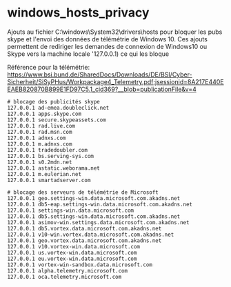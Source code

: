 # windows_hosts_privacy
Ajouts au fichier C:\windows\System32\drivers\hosts pour bloquer les pubs skype et l'envoi des données de télémétrie de Windows 10.
Ces ajouts permettent de rediriger les demandes de connexion de Windows10 ou Skype vers la machine locale '127.0.0.1) ce qui les bloque

Référence pour la télémétrie: https://www.bsi.bund.de/SharedDocs/Downloads/DE/BSI/Cyber-Sicherheit/SiSyPHus/Workpackage4_Telemetry.pdf;jsessionid=8A217E440EEAEB820870B899E1FD97C5.1_cid369?__blob=publicationFile&v=4

```
# blocage des publicités skype 
127.0.0.1 ad-emea.doubleclick.net
127.0.0.1 apps.skype.com
127.0.0.1 secure.skypeassets.com
127.0.0.1 rad.live.com
127.0.0.1 rad.msn.com
127.0.0.1 adnxs.com
127.0.0.1 m.adnxs.com
127.0.0.1 tradedoubler.com
127.0.0.1 bs.serving-sys.com
127.0.0.1 s0.2mdn.net
127.0.0.1 astatic.weborama.net
127.0.0.1 m.eulerian.net
127.0.0.1 smartadserver.com

# blocage des serveurs de télémétrie de Microsoft
127.0.0.1 geo.settings-win.data.microsoft.com.akadns.net
127.0.0.1 db5-eap.settings-win.data.microsoft.com.akadns.net
127.0.0.1 settings-win.data.microsoft.com
127.0.0.1 db5.settings-win.data.microsoft.com.akadns.net
127.0.0.1 asimov-win.settings.data.microsoft.com.akadns.net
127.0.0.1 db5.vortex.data.microsoft.com.akadns.net
127.0.0.1 v10-win.vortex.data.microsoft.com.akadns.net
127.0.0.1 geo.vortex.data.microsoft.com.akadns.net
127.0.0.1 v10.vortex-win.data.microsoft.com
127.0.0.1 us.vortex-win.data.microsoft.com
127.0.0.1 eu.vortex-win.data.microsoft.com
127.0.0.1 vortex-win-sandbox.data.microsoft.com
127.0.0.1 alpha.telemetry.microsoft.com
127.0.0.1 oca.telemetry.microsoft.com
```
